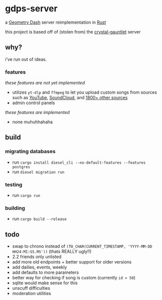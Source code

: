 # gdps-server

a [Geometry Dash](https://store.steampowered.com/app/322170/Geometry_Dash/) server reimplementation in [Rust](https://rust-lang.org)

this project is based off of (stolen from) the [crystal-gauntlet](https://git.oat.zone/oat/crystal-gauntlet) server

## why?

i've run out of ideas.

### features

_these features are not yet implemented_
- utilizes `yt-dlp` and `ffmpeg` to let you upload custom songs from sources such as [YouTube](https://youtube.com), [SoundCloud](https://soundcloud.com), and [1800+ other sources](https://github.com/yt-dlp/yt-dlp/blob/master/supportedsites.md)
- admin control panels

_these features are implemented_
- none muhuhhahaha

## build

### migrating databases

- run `cargo install diesel_cli --no-default-features --features postgres`
- run `diesel migration run`

### testing

- run `cargo run`

### building

- run `cargo build --release`

## todo

- swap to chrono instead of `(TO_CHAR(CURRENT_TIMESTAMP, 'YYYY-MM-DD HH24:MI:SS.MS'))` (thats REALLY ugly!!)
- 2.2 friends only unlisted
- add more old endpoints + better support for older versions
- add dailies, events, weekly
- add defaults to more parameters
- better way for checking if song is custom (currently `id > 50`)
- sqlite would make sense for this
- unscuff difficulties
- moderation utilities